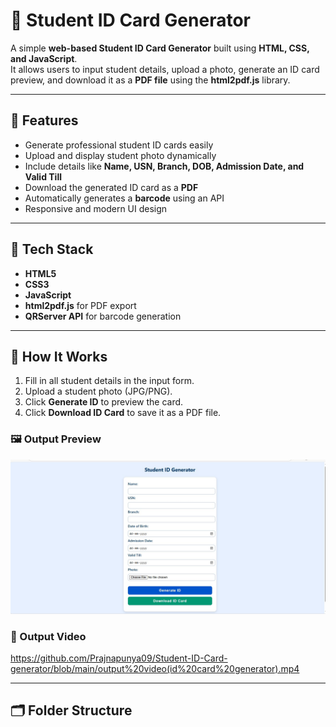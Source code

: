 # 🪪 Student ID Card Generator

A simple **web-based Student ID Card Generator** built using **HTML, CSS, and JavaScript**.  
It allows users to input student details, upload a photo, generate an ID card preview, and download it as a **PDF file** using the **html2pdf.js** library.

---

## 🚀 Features

- Generate professional student ID cards easily  
- Upload and display student photo dynamically  
- Include details like **Name, USN, Branch, DOB, Admission Date, and Valid Till**  
- Download the generated ID card as a **PDF**  
- Automatically generates a **barcode** using an API  
- Responsive and modern UI design  

---

## 🧰 Tech Stack

- **HTML5**  
- **CSS3**  
- **JavaScript**  
- **html2pdf.js** for PDF export  
- **QRServer API** for barcode generation  

---

## 📸 How It Works

1. Fill in all student details in the input form.  
2. Upload a student photo (JPG/PNG).  
3. Click **Generate ID** to preview the card.  
4. Click **Download ID Card** to save it as a PDF file.  

### 🖼️ Output Preview  
![Student ID Card Output](https://github.com/Prajnapunya09/Student-ID-Card-generator/blob/main/student%20id%20card%20output%20img.jpg)

### 🎥 Output Video  
https://github.com/Prajnapunya09/Student-ID-Card-generator/blob/main/output%20video(id%20card%20generator).mp4

---

## 🗂️ Folder Structure

